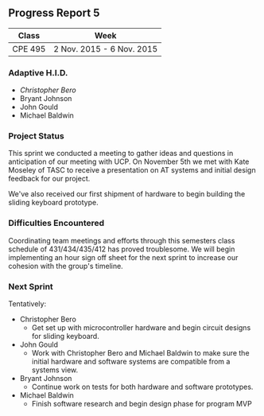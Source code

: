 ## Progress Report 5

Class | Week
----- | ----
CPE 495 | 2 Nov. 2015 - 6 Nov. 2015

### Adaptive H.I.D.

* *Christopher Bero*
* Bryant Johnson
* John Gould
* Michael Baldwin

### Project Status

This sprint we conducted a meeting to gather ideas and questions in anticipation of our meeting with UCP. On November 5th we met with Kate Moseley of TASC to receive a presentation on AT systems and initial design feedback for our project.

We've also received our first shipment of hardware to begin building the sliding keyboard prototype. 

### Difficulties Encountered

Coordinating team meetings and efforts through this semesters class schedule of 431/434/435/412 has proved troublesome. We will begin implementing an hour sign off sheet for the next sprint to increase our cohesion with the group's timeline.

### Next Sprint

Tentatively:

* Christopher Bero
	* Get set up with microcontroller hardware and begin circuit designs for sliding keyboard.
* John Gould
	* Work with Christopher Bero and Michael Baldwin to make sure the initial hardware and software systems are compatible from a systems view.
* Bryant Johnson
	* Continue work on tests for both hardware and software prototypes.
* Michael Baldwin
	* Finish software research and begin design phase for program MVP

